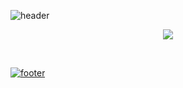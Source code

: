 ![header](https://capsule-render.vercel.app/api?type=wave&color=gradient&height=300&section=header&text=EXAMS%20TIME%20&fontSize=80&animation=fadeIn&fontAlignY=26&desc=Everyone%20Is%20A%20Proponent%20Of%20Strong%20Encryption%20-%20Dorithy%20Denning!&descAlignY=45&descAlign=50)


<p align="center">
  <a href="https://github.com/DenverCoder1/readme-typing-svg"><img src="https://readme-typing-svg.herokuapp.com/?lines=%20When%20I%20Realize%20that,%20I%20Learn;Like%20Gandhi%20said,;%20%20Learn%20as%20If%20you%20Will%20live%20forever,;and%20Live%20as%20if%20it%20is%20your%20last%20day;%20No%20Great%20Man,;%20has%20Changed%20the%20Course%20of%20History;%20Without%20being%20pushed%20to%20the%20limits;%20OF%20HIS%20POTENTIAL!&font=Fira%20Code&center=true&width=440&height=45&color=white&vCenter=true&size=22">
</p>


  <br />
  
<!--  ![GitHub streak stats](https://github-readme-streak-stats.herokuapp.com/?user=Jake186&theme=maroongold)  -->
  

</details>
  
![footer](https://capsule-render.vercel.app/api?type=wave&color=gradient&height=200&section=footer&desc=I%20will%20Always%20remember%20&fontSize=80&animation=fadeIn&fontAlignY=26&descAlignY=95&descAlign=87) 


